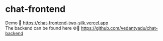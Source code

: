 # chat-frontend
Demo 📃 https://chat-frontend-two-silk.vercel.app  
The backend can be found here ⚙🔨 https://github.com/vedantyadu/chat-backend

